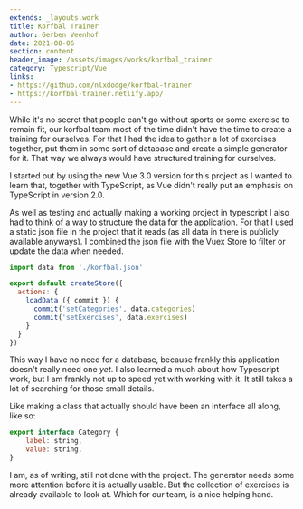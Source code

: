 ```yaml
---
extends: _layouts.work
title: Korfbal Trainer
author: Gerben Veenhof
date: 2021-08-06
section: content
header_image: /assets/images/works/korfbal_trainer
category: Typescript/Vue
links:
- https://github.com/nlxdodge/korfbal-trainer
- https://korfbal-trainer.netlify.app/
---
```


While it's no secret that people can't go without sports or some exercise to remain fit, our korfbal team most of the time didn't have the time to create a training for ourselves. For that I had the idea to gather a lot of exercises together, put them in some sort of database and create a simple generator for it. That way we always would have structured training for ourselves.

I started out by using the new Vue 3.0 version for this project as I wanted to learn that, together with TypeScript, as Vue didn't really put an emphasis on TypeScript in version 2.0.

As well as testing and actually making a working project in typescript I also had to think of a way to structure the data for the application. For that I used a static json file in the project that it reads (as all data in there is publicly available anyways). I combined the json file with the Vuex Store to filter or update the data when needed.

```javascript
import data from './korfbal.json'

export default createStore({
  actions: {
    loadData ({ commit }) {
      commit('setCategories', data.categories)
      commit('setExercises', data.exercises)
    }
  }
})
```

This way I have no need for a database, because frankly this application doesn't really need one *yet*.
I also learned a much about how Typescript work, but I am frankly not up to speed yet with working with it. It still takes a lot of searching for those small details.

Like making a class that actually should have been an interface all along, like so:

```javascript
export interface Category {
    label: string,
    value: string,
}
```

I am, as of writing, still not done with the project. The generator needs some more attention before it is actually usable. But the collection of exercises is already available to look at. Which for our team, is a nice helping hand.
